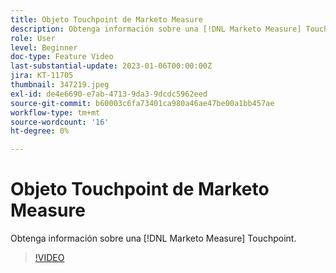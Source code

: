 ```yaml
---
title: Objeto Touchpoint de Marketo Measure
description: Obtenga información sobre una [!DNL Marketo Measure] Touchpoint.
role: User
level: Beginner
doc-type: Feature Video
last-substantial-update: 2023-01-06T00:00:00Z
jira: KT-11705
thumbnail: 347219.jpeg
exl-id: de4e6690-e7ab-4713-9da3-9dcdc5962eed
source-git-commit: b60003c6fa73401ca980a46ae47be00a1bb457ae
workflow-type: tm+mt
source-wordcount: '16'
ht-degree: 0%

---
```


# Objeto Touchpoint de Marketo Measure

Obtenga información sobre una [!DNL Marketo Measure] Touchpoint.

>[!VIDEO](https://video.tv.adobe.com/v/347219/?quality=12&learn=on)
